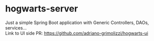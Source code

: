 # hogwarts-server
Just a simple Spring Boot application with Generic Controllers, DAOs, services...    
Link to UI side PR: https://github.com/adriano-grimolizzi/hogwarts-ui
